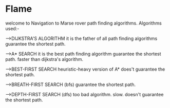 # Flame
welcome to Navigation to Marse rover path finding algorithms.
Algorithms used:-

-->DIJKSTRA'S ALGORITHM
        it is the father of all path finding algorithms
        guarantee the shortest path.  

-->A* SEARCH
         it is the best path finding algorithm
         guarantee the shortest path.
         faster than dijkstra's algorithm.

-->BEST-FIRST SEARCH
         heuristic-heavy version of A*
         does't guarantee the shortest path.

-->BREATH-FIRST SEARCH (bfs)
         guarantee the shortest path.

-->DEPTH-FIRST SEARCH (dfs)
        too bad algorithm.
        slow.
        doesn't guarantee the shortest path.
